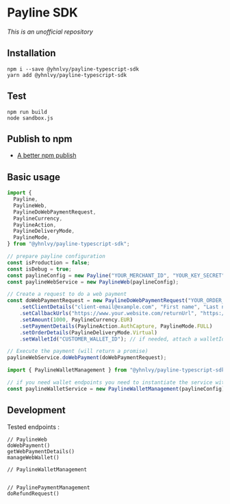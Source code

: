 # Payline SDK

*This is an unofficial repository*

## Installation

```shell script
npm i --save @yhnlvy/payline-typescript-sdk
yarn add @yhnlvy/payline-typescript-sdk
```

## Test

```shell
npm run build
node sandbox.js
```

## Publish to npm

- [A better npm publish](https://github.com/sindresorhus/np)

## Basic usage

```typescript
import {
  Payline,
  PaylineWeb,
  PaylineDoWebPaymentRequest,
  PaylineCurrency,
  PaylineAction,
  PaylineDeliveryMode,
  PaylineMode,
} from "@yhnlvy/payline-typescript-sdk";

// prepare payline configuration
const isProduction = false;
const isDebug = true;
const paylineConfig = new Payline("YOUR_MERCHANT_ID", "YOUR_KEY_SECRET", "YOUR_CONTRACT_NUMBER", {}, isProduction, isDebug);
const paylineWebService = new PaylineWeb(paylineConfig);

// Create a request to do a web payment
const doWebPaymentRequest = new PaylineDoWebPaymentRequest("YOUR_ORDER_REFERENCE_ID")
    .setClientDetails("client-email@example.com", "First name", "Last name")
    .setCallbackUrls("https://www.your.website.com/returnUrl", "https://www.your.website.com/cancelUrl", "https://your.server.com/hook/payline")
    .setAmount(1000, PaylineCurrency.EUR)
    .setPaymentDetails(PaylineAction.AuthCapture, PaylineMode.FULL)
    .setOrderDetails(PaylineDeliveryMode.Virtual)
    .setWalletId("CUSTOMER_WALLET_ID"); // if needed, attach a walletId

// Execute the payment (will return a promise)
paylineWebService.doWebPayment(doWebPaymentRequest);
```

```typescript
import { PaylineWalletManagement } from "@yhnlvy/payline-typescript-sdk";

// if you need wallet endpoints you need to instantiate the service with the payline config instance
const paylineWalletService = new PaylineWalletManagement(paylineConfig);
```

## Development

Tested endpoints :

```
// PaylineWeb
doWebPayment()
getWebPaymentDetails()
manageWebWallet()

// PaylineWalletManagement


// PaylinePaymentManagement
doRefundRequest()
```
